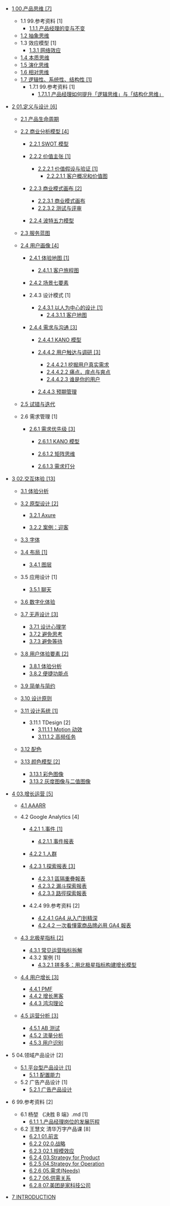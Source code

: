   - [1 00.产品思维 [7]](/00.产品思维/README.md)
    - 1.1 99.参考资料 [1]
      - [1.1.1 产品经理的变与不变](/00.产品思维/99.参考资料/2023-产品经理的变与不变.md)
    - [1.2 抽象思维](/00.产品思维/抽象思维.md)
    - 1.3 效应模型 [1]
      - [1.3.1 网络效应](/00.产品思维/效应模型/网络效应.md)
    - [1.4 本质思维](/00.产品思维/本质思维.md)
    - [1.5 演化思维](/00.产品思维/演化思维.md)
    - [1.6 相对思维](/00.产品思维/相对思维.md)
    - [1.7 逻辑性、系统性、结构性 [1]](/00.产品思维/逻辑性、系统性、结构性/README.md)
      - 1.7.1 99.参考资料 [1]
        - [1.7.1.1 产品经理如何提升「逻辑思维」与「结构化思维」](/00.产品思维/逻辑性、系统性、结构性/99.参考资料/2023-产品经理如何提升「逻辑思维」与「结构化思维」.md)
  - [2 01.定义与设计 [6]](/01.定义与设计/README.md)
    - [2.1 产品生命周期](/01.定义与设计/产品生命周期/README.md)
      
    - [2.2 商业分析模型 [4]](/01.定义与设计/商业分析模型/README.md)
      - [2.2.1 SWOT 模型](/01.定义与设计/商业分析模型/SWOT%20模型/README.md)
        
      - [2.2.2 价值主张 [1]](/01.定义与设计/商业分析模型/价值主张/README.md)
        - [2.2.2.1 价值假设与验证 [1]](/01.定义与设计/商业分析模型/价值主张/价值假设与验证/README.md)
          - [2.2.2.1.1 客户概况和价值图](/01.定义与设计/商业分析模型/价值主张/价值假设与验证/客户概况和价值图.md)
      - [2.2.3 商业模式画布 [2]](/01.定义与设计/商业分析模型/商业模式画布/README.md)
        - [2.2.3.1 商业模式画布](/01.定义与设计/商业分析模型/商业模式画布/商业模式画布.md)
        - [2.2.3.2 测试与评审](/01.定义与设计/商业分析模型/商业模式画布/测试与评审.md)
      - [2.2.4 波特五力模型](/01.定义与设计/商业分析模型/波特五力模型/README.md)
        
    - [2.3 服务蓝图](/01.定义与设计/服务蓝图/README.md)
      
    - [2.4 用户画像 [4]](/01.定义与设计/用户画像/README.md)
      - [2.4.1 体验地图 [1]](/01.定义与设计/用户画像/体验地图/README.md)
        - [2.4.1.1 客户旅程图](/01.定义与设计/用户画像/体验地图/客户旅程图/README.md)
          
      - [2.4.2 场景七要素](/01.定义与设计/用户画像/场景七要素/README.md)
        
      - 2.4.3 设计模式 [1]
        - [2.4.3.1 以人为中心的设计 [1]](/01.定义与设计/用户画像/设计模式/以人为中心的设计/README.md)
          - [2.4.3.1.1 客户地图](/01.定义与设计/用户画像/设计模式/以人为中心的设计/客户地图.md)
      - [2.4.4 需求与沟通 [3]](/01.定义与设计/用户画像/需求与沟通/README.md)
        - [2.4.4.1 KANO 模型](/01.定义与设计/用户画像/需求与沟通/KANO%20模型/README.md)
          
        - [2.4.4.2 用户触达与调研 [3]](/01.定义与设计/用户画像/需求与沟通/用户触达与调研/README.md)
          - [2.4.4.2.1 挖掘用户真实需求](/01.定义与设计/用户画像/需求与沟通/用户触达与调研/挖掘用户真实需求.md)
          - [2.4.4.2.2 痛点，痒点与爽点](/01.定义与设计/用户画像/需求与沟通/用户触达与调研/痛点，痒点与爽点.md)
          - [2.4.4.2.3 谁是你的用户](/01.定义与设计/用户画像/需求与沟通/用户触达与调研/谁是你的用户.md)
        - [2.4.4.3 预期管理](/01.定义与设计/用户画像/需求与沟通/预期管理/README.md)
          
    - [2.5 试错与迭代](/01.定义与设计/试错与迭代/README.md)
      
    - 2.6 需求管理 [1]
      - [2.6.1 需求优先级 [3]](/01.定义与设计/需求管理/需求优先级/README.md)
        - [2.6.1.1 KANO 模型](/01.定义与设计/需求管理/需求优先级/KANO%20模型/README.md)
          
        - [2.6.1.2 矩阵思维](/01.定义与设计/需求管理/需求优先级/矩阵思维/README.md)
          
        - [2.6.1.3 需求打分](/01.定义与设计/需求管理/需求优先级/需求打分/README.md)
          
  - [3 02.交互体验 [13]](/02.交互体验/README.md)
    - [3.1 体验分析](/02.交互体验/体验分析/README.md)
      
    - [3.2 原型设计 [2]](/02.交互体验/原型设计/README.md)
      - [3.2.1 Axure](/02.交互体验/原型设计/Axure/README.md)
        
      - [3.2.2 案例：迎客](/02.交互体验/原型设计/案例：迎客.md)
    - [3.3 字体](/02.交互体验/字体/README.md)
      
    - [3.4 布局 [1]](/02.交互体验/布局/README.md)
      - [3.4.1 图层](/02.交互体验/布局/图层.md)
    - 3.5 应用设计 [1]
      - [3.5.1 聊天](/02.交互体验/应用设计/聊天/README.md)
        
    - [3.6 数字化体验](/02.交互体验/数字化体验/README.md)
      
    - [3.7 无声设计 [3]](/02.交互体验/无声设计/README.md)
      - [3.7.1 设计心理学](/02.交互体验/无声设计/设计心理学.md)
      - [3.7.2 避免思考](/02.交互体验/无声设计/避免思考.md)
      - [3.7.3 避免等待](/02.交互体验/无声设计/避免等待.md)
    - [3.8 用户体验要素 [2]](/02.交互体验/用户体验要素/README.md)
      - [3.8.1 体验分析](/02.交互体验/用户体验要素/体验分析.md)
      - [3.8.2 便捷功能点](/02.交互体验/用户体验要素/便捷功能点.md)
    - [3.9 简单与简约](/02.交互体验/简单与简约/README.md)
      
    - [3.10 设计原则](/02.交互体验/设计原则/README.md)
      
    - [3.11 设计系统 [1]](/02.交互体验/设计系统/README.md)
      - 3.11.1 TDesign [2]
        - [3.11.1.1 Motion 动效](/02.交互体验/设计系统/TDesign/Motion%20动效.md)
        - [3.11.1.2 高频任务](/02.交互体验/设计系统/TDesign/高频任务.md)
    - [3.12 配色](/02.交互体验/配色/README.md)
      
    - [3.13 颜色模型 [2]](/02.交互体验/颜色模型/README.md)
      - [3.13.1 彩色图像](/02.交互体验/颜色模型/彩色图像.md)
      - [3.13.2 灰度图像与二值图像](/02.交互体验/颜色模型/灰度图像与二值图像.md)
  - [4 03.增长运营 [5]](/03.增长运营/README.md)
    - [4.1 AAARR](/03.增长运营/AAARR/README.md)
      
    - 4.2 Google Analytics [4]
      - [4.2.1 1.事件 [1]](/03.增长运营/Google%20Analytics/1.事件/README.md)
        - [4.2.1.1 事件报表](/03.增长运营/Google%20Analytics/1.事件/事件报表.md)
      - [4.2.2 1.人群](/03.增长运营/Google%20Analytics/1.人群/README.md)
        
      - [4.2.3 1.探索报表 [3]](/03.增长运营/Google%20Analytics/1.探索报表/README.md)
        - [4.2.3.1 區隔重疊報表](/03.增长运营/Google%20Analytics/1.探索报表/區隔重疊報表.md)
        - [4.2.3.2 漏斗探索报表](/03.增长运营/Google%20Analytics/1.探索报表/漏斗探索报表.md)
        - [4.2.3.3 路徑探索報表](/03.增长运营/Google%20Analytics/1.探索报表/路徑探索報表.md)
      - 4.2.4 99.参考资料 [2]
        - [4.2.4.1 GA4 从入门到精深](/03.增长运营/Google%20Analytics/99.参考资料/GA4%20从入门到精深.md)
        - [4.2.4.2 一次看懂電商品牌必用 GA4 報表](/03.增长运营/Google%20Analytics/99.参考资料/一次看懂電商品牌必用%20GA4%20報表.md)
    - [4.3 北极星指标 [2]](/03.增长运营/北极星指标/README.md)
      - [4.3.1 常见运营指标拆解](/03.增长运营/北极星指标/常见运营指标拆解.md)
      - 4.3.2 案例 [1]
        - [4.3.2.1 拼多多：用北极星指标构建增长模型](/03.增长运营/北极星指标/案例/2022-拼多多：用北极星指标构建增长模型.md)
    - [4.4 用户增长 [3]](/03.增长运营/用户增长/README.md)
      - [4.4.1 PMF](/03.增长运营/用户增长/PMF.md)
      - [4.4.2 增长黑客](/03.增长运营/用户增长/增长黑客.md)
      - [4.4.3 鸿沟理论](/03.增长运营/用户增长/鸿沟理论.md)
    - [4.5 运营分析 [3]](/03.增长运营/运营分析/README.md)
      - [4.5.1 AB 测试](/03.增长运营/运营分析/AB%20测试.md)
      - [4.5.2 流量分析](/03.增长运营/运营分析/流量分析.md)
      - [4.5.3 用户识别](/03.增长运营/运营分析/用户识别.md)
  - 5 04.领域产品设计 [2]
    - [5.1 平台型产品设计 [1]](/04.领域产品设计/平台型产品设计/README.md)
      - [5.1.1 配置能力](/04.领域产品设计/平台型产品设计/配置能力.md)
    - 5.2 广告产品设计 [1]
      - [5.2.1 广告产品设计](/04.领域产品设计/广告产品设计/广告产品设计.md)
  - 6 99.参考资料 [2]
    - 6.1 杨堃 《决胜 B 端》.md [1]
      - [6.1.1 1.产品经理岗位的发展历程](/99.参考资料/2019-杨堃-《决胜%20B%20端》.md/1.产品经理岗位的发展历程.md)
    - 6.2 王慧文 清华万字产品课 [8]
      - [6.2.1 01.前言](/99.参考资料/2022-王慧文-清华万字产品课/01.前言.md)
      - [6.2.2 02.0.战略](/99.参考资料/2022-王慧文-清华万字产品课/02.0.战略.md)
      - [6.2.3 02.1.规模效应](/99.参考资料/2022-王慧文-清华万字产品课/02.1.规模效应.md)
      - [6.2.4 03.Strategy for Product](/99.参考资料/2022-王慧文-清华万字产品课/03.Strategy%20for%20Product.md)
      - [6.2.5 04.Strategy for Operation](/99.参考资料/2022-王慧文-清华万字产品课/04.Strategy%20for%20Operation.md)
      - [6.2.6 05.需求(Needs)](/99.参考资料/2022-王慧文-清华万字产品课/05.需求(Needs).md)
      - [6.2.7 06.供需关系](/99.参考资料/2022-王慧文-清华万字产品课/06.供需关系.md)
      - [6.2.8 07.美团是家科技公司](/99.参考资料/2022-王慧文-清华万字产品课/07.美团是家科技公司.md)
  - [7 INTRODUCTION](/INTRODUCTION.md)